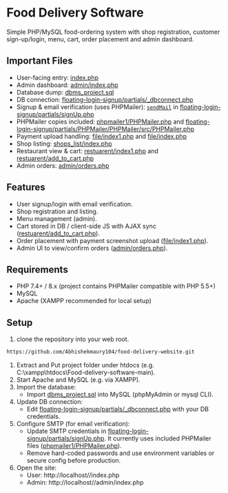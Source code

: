 # Food Delivery Software

Simple PHP/MySQL food-ordering system with shop registration, customer sign-up/login, menu, cart, order placement and admin dashboard.

## Important Files
- User-facing entry: [index.php](index.php)  
- Admin dashboard: [admin/index.php](admin/index.php)  
- Database dump: [dbms_project.sql](dbms_project.sql)  
- DB connection: [floating-login-signup/partials/_dbconnect.php](floating-login-signup/partials/_dbconnect.php)  
- Signup & email verification (uses PHPMailer): [`sendMail`](floating-login-signup/partials/signUp.php) in [floating-login-signup/partials/signUp.php](floating-login-signup/partials/signUp.php)  
- PHPMailer copies included: [phpmailer1/PHPMailer.php](phpmailer1/PHPMailer.php) and [floating-login-signup/partials/PHPMailer/PHPMailer/src/PHPMailer.php](floating-login-signup/partials/PHPMailer/PHPMailer/src/PHPMailer.php)  
- Payment upload handling: [file/index1.php](file/index1.php) and [file/index.php](file/index.php)  
- Shop listing: [shops_list/index.php](shops_list/index.php)  
- Restaurant view & cart: [restuarent/index1.php](restuarent/index1.php) and [restuarent/add_to_cart.php](restuarent/add_to_cart.php)  
- Admin orders: [admin/orders.php](admin/orders.php)

## Features
- User signup/login with email verification.
- Shop registration and listing.
- Menu management (admin).
- Cart stored in DB / client-side JS with AJAX sync ([restuarent/add_to_cart.php](restuarent/add_to_cart.php)).
- Order placement with payment screenshot upload ([file/index1.php](file/index1.php)).
- Admin UI to view/confirm orders ([admin/orders.php](admin/orders.php)).

## Requirements
- PHP 7.4+ / 8.x (project contains PHPMailer compatible with PHP 5.5+)
- MySQL 
- Apache (XAMPP recommended for local setup)

## Setup 
1. clone the repository into your web root.
```bash
https://github.com/Abhishekmaury104/food-delivery-website.git
```
1. Extract and Put project folder under htdocs (e.g. C:\xampp\htdocs\Food-delivery-software-main).
2. Start Apache and MySQL (e.g. via XAMPP).
3. Import the database:
   - Import [dbms_project.sql](dbms_project.sql) into MySQL (phpMyAdmin or mysql CLI).
4. Update DB connection:
   - Edit [floating-login-signup/partials/_dbconnect.php](floating-login-signup/partials/_dbconnect.php) with your DB credentials.
5. Configure SMTP (for email verification):
   - Update SMTP credentials in [floating-login-signup/partials/signUp.php](floating-login-signup/partials/signUp.php). It currently uses included PHPMailer files ([phpmailer1/PHPMailer.php](phpmailer1/PHPMailer.php)).
   - Remove hard-coded passwords and use environment variables or secure config before production.
6. Open the site:
   - User: http://localhost/<your-folder>/index.php  
   - Admin: http://localhost/<your-folder>/admin/index.php

